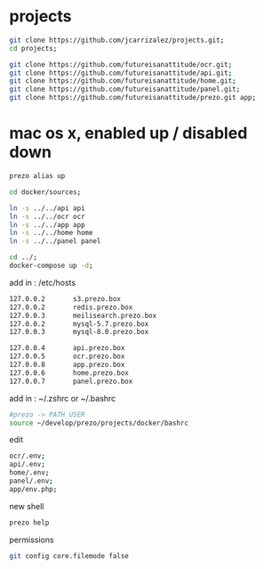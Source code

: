# projects

```bash
git clone https://github.com/jcarrizalez/projects.git;
cd projects;
```

```bash
git clone https://github.com/futureisanattitude/ocr.git;
git clone https://github.com/futureisanattitude/api.git;
git clone https://github.com/futureisanattitude/home.git;
git clone https://github.com/futureisanattitude/panel.git;
git clone https://github.com/futureisanattitude/prezo.git app;
```

# mac os x, enabled up / disabled down
```bash
prezo alias up
```

```bash
cd docker/sources;

ln -s ../../api api
ln -s ../../ocr ocr
ln -s ../../app app
ln -s ../../home home
ln -s ../../panel panel

cd ../;
docker-compose up -d;
```

add in : /etc/hosts
```bash
127.0.0.2       s3.prezo.box
127.0.0.2       redis.prezo.box
127.0.0.3       meilisearch.prezo.box
127.0.0.2       mysql-5.7.prezo.box
127.0.0.3       mysql-8.0.prezo.box

127.0.0.4       api.prezo.box
127.0.0.5       ocr.prezo.box
127.0.0.8       app.prezo.box
127.0.0.6       home.prezo.box
127.0.0.7       panel.prezo.box
```

add in : ~/.zshrc or ~/.bashrc
```bash
#prezo -> PATH_USER
source ~/develop/prezo/projects/docker/bashrc
```

edit
```bash
ocr/.env;
api/.env;
home/.env;
panel/.env;
app/env.php;
```

new shell
```bash
prezo help
```

permissions
```bash
git config core.filemode false
```
